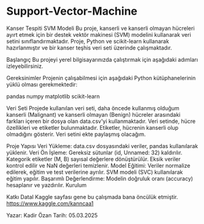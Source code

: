 # Support-Vector-Machine
Kanser Tespiti SVM Modeli
Bu proje, kanserli ve kanserli olmayan hücreleri ayırt etmek için bir destek vektör makinesi (SVM) modelini kullanarak veri setini sınıflandırmaktadır. 
Proje, Python ve scikit-learn kullanarak hazırlanmıştır ve bir kanser teşhis veri seti üzerinde çalışmaktadır.

Başlangıç
Bu projeyi yerel bilgisayarınızda çalıştırmak için aşağıdaki adımları izleyebilirsiniz.

Gereksinimler
Projenin çalışabilmesi için aşağıdaki Python kütüphanelerinin yüklü olması gerekmektedir:

pandas
numpy
matplotlib
scikit-learn

Veri Seti
Projede kullanılan veri seti, daha öncede kullanmış olduğum kanserli (Malignant) ve kanserli olmayan (Benign) hücreler arasındaki farkları içeren bir dosya olan data.csv'yi kullanmaktadır. Veri setinde, hücre özellikleri ve etiketler bulunmaktadır. Etiketler, hücrenin kanserli olup olmadığını gösterir. Veri setini ekte paylaşmış olacağım.

Proje Yapısı
Veri Yükleme: data.csv dosyasındaki veriler, pandas kullanılarak yüklenir.
Veri Ön İşleme:
Gereksiz sütunlar (id, Unnamed: 32) kaldırılır.
Kategorik etiketler (M, B) sayısal değerlere dönüştürülür.
Eksik veriler kontrol edilir ve NaN değerleri temizlenir.
Model Eğitimi:
Veriler normalize edilerek, eğitim ve test verilerine ayrılır.
SVM modeli (SVC) kullanılarak eğitim yapılır.
Başarımlı Değerlendirme:
Modelin doğruluk oranı (accuracy) hesaplanır ve yazdırılır.
Kurulum

Katkı
DataI Kaggle sayfası gene bu çalışmada bana öncülük etmiştir. https://www.kaggle.com/kanncaa1

Yazar: Kadir Özan
Tarih: 05.03.2025
